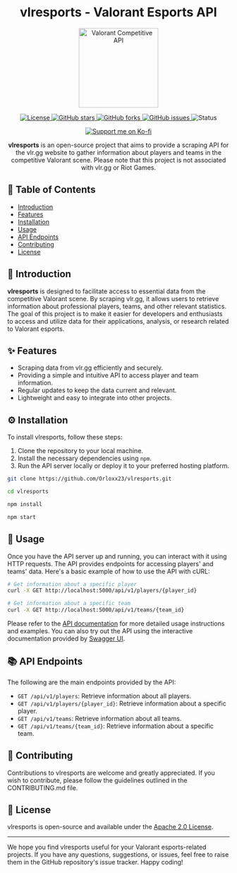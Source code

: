 <h1 align="center">vlresports - Valorant Esports API</h1>

<p align="center">
  <img src="https://i.imgur.com/YEjo9XY.png" width="180px" alt="Valorant Competitive API" />
</p>

<p align="center">
  <a href="https://opensource.org/licenses/Apache-2.0">
    <img src="https://img.shields.io/github/license/orloxx23/vlresports?style=for-the-badge
" alt="License" />
  </a>
  <a href="https://github.com/Orloxx23/vlresports/stargazers">
    <img src="https://img.shields.io/github/stars/orloxx23/vlresports?style=for-the-badge
" alt="GitHub stars" />
  </a>
  <a href="https://github.com/Orloxx23/vlresports/network">
    <img src="https://img.shields.io/github/forks/orloxx23/vlresports?style=for-the-badge
" alt="GitHub forks" />
  </a>
  <a href="https://github.com/Orloxx23/vlresports/issues">
    <img src="https://img.shields.io/github/issues/orloxx23/vlresports?style=for-the-badge
" alt="GitHub issues" />
  </a>
  <img alt="Status" src="https://img.shields.io/website?url=https%3A%2F%2Falert-puce-neckerchief.cyclic.app%2F&style=for-the-badge&label=status"/>

</p>

<p align="center">
  <a href="https://ko-fi.com/L3L1NNH7E" target="_blank"><img src="https://ko-fi.com/img/githubbutton_sm.svg" alt="Support me on Ko-fi" /></a>
</p>

<p align="center">
  <strong>vlresports</strong> is an open-source project that aims to provide a scraping API for the vlr.gg website to gather information about players and teams in the competitive Valorant scene. Please note that this project is not associated with vlr.gg or Riot Games.
</p>

## 📖 Table of Contents

- [Introduction](#introduction)
- [Features](#features)
- [Installation](#installation)
- [Usage](#usage)
- [API Endpoints](#api-endpoints)
- [Contributing](#contributing)
- [License](#license)

## 🚀 Introduction

**vlresports** is designed to facilitate access to essential data from the competitive Valorant scene. By scraping vlr.gg, it allows users to retrieve information about professional players, teams, and other relevant statistics. The goal of this project is to make it easier for developers and enthusiasts to access and utilize data for their applications, analysis, or research related to Valorant esports.

## ✨ Features

- Scraping data from vlr.gg efficiently and securely.
- Providing a simple and intuitive API to access player and team information.
- Regular updates to keep the data current and relevant.
- Lightweight and easy to integrate into other projects.

## ⚙️ Installation

To install vlresports, follow these steps:

1. Clone the repository to your local machine.
2. Install the necessary dependencies using `npm`.
3. Run the API server locally or deploy it to your preferred hosting platform.

```bash
git clone https://github.com/Orloxx23/vlresports.git
```

```bash
cd vlresports
```

```bash
npm install
```

```bash
npm start
```

## 🎯 Usage

Once you have the API server up and running, you can interact with it using HTTP requests. The API provides endpoints for accessing players' and teams' data. Here's a basic example of how to use the API with cURL:

```bash
# Get information about a specific player
curl -X GET http://localhost:5000/api/v1/players/{player_id}

# Get information about a specific team
curl -X GET http://localhost:5000/api/v1/teams/{team_id}
```

Please refer to the <a href="https://vlresports.vercel.app">API documentation</a> for more detailed usage instructions and examples. You can also try out the API using the interactive documentation provided by <a href="https://app.swaggerhub.com/apis-docs/Orloxx23/Valorant-Esports/" target="_blank">Swagger UI</a>.

## 📚 API Endpoints

The following are the main endpoints provided by the API:

- `GET /api/v1/players`: Retrieve information about all players.
- `GET /api/v1/players/{player_id}`: Retrieve information about a specific player.
- `GET /api/v1/teams`: Retrieve information about all teams.
- `GET /api/v1/teams/{team_id}`: Retrieve information about a specific team.

## 🤝 Contributing

Contributions to vlresports are welcome and greatly appreciated. If you wish to contribute, please follow the guidelines outlined in the CONTRIBUTING.md file.

## 📝 License

vlresports is open-source and available under the [Apache 2.0 License](https://github.com/Orloxx23/vlresports/blob/main/LICENSE).

---

We hope you find vlresports useful for your Valorant esports-related projects. If you have any questions, suggestions, or issues, feel free to raise them in the GitHub repository's issue tracker. Happy coding!

